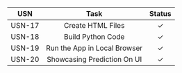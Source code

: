 |  USN  | 						Task                       | Status  |
| :---: | :----------------------------------------------: |:-:|
| USN-17 | 	Create HTML Files                              | ✓ |
| USN-18 | 	Build Python Code                              | ✓ |
| USN-19 | 	Run the App in Local Browser                   | ✓ |
| USN-20 | 	Showcasing Prediction On UI                    | ✓ |
